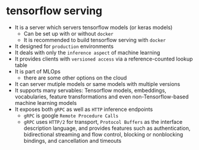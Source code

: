 # tensorflow serving
* It is a server which servers tensorflow models (or keras models)
  * Can be set up with or without `docker`
  * It is recommended to build tensorflow serving with `docker`
* It designed for `production` environments
* It deals with only the `inference aspect` of machine learning
* It provides clients with `versioned access` via a reference-counted lookup table
* It is part of MLOps
  * there are some other options on the cloud 
* It can server mutiple models or same models with multiple versions
* It supports many servables: Tensorflow models, embeddings, vocabularies, feature transformations and even non-Tensorflow-based machine learning models
* It exposes both `gRPC` as well as `HTTP` inference endpoints
  * `gRPC` is google `Remote Procedure Calls`
  * `gRPC`  uses `HTTP/2` for transport, `Protocol Buffers` as the interface description language, and provides features such as authentication, bidirectional streaming and flow control, blocking or nonblocking bindings, and cancellation and timeouts




